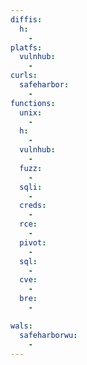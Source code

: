 ```yaml
---
diffis:
  h:
    -
platfs:
  vulnhub:
    -
curls:
  safeharbor:
    -
functions:
  unix:
    -
  h:
    -
  vulnhub:
    -
  fuzz:
    -
  sqli:
    -
  creds:
    -
  rce:
    -
  pivot:
    -
  sql:
    -
  cve:
    -
  bre:
    -

wals:
  safeharborwu:
    -
---
```

